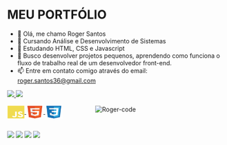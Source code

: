<h1>MEU PORTFÓLIO</h1>

- 👋 Olá, me chamo Roger Santos
- 👀 Cursando Análise e Desenvolvimento de Sistemas
- 🌱 Estudando HTML, CSS e Javascript
- 💞️ Busco desenvolver projetos pequenos, aprendendo como funciona o fluxo de trabalho real de um desenvolvedor front-end.
- 📫 Entre em contato comigo através do email: roger.santos36@gmail.com

<div>
  <a href="https://github.com/rogersantos2408">
  <img height="160em" src="https://github-readme-stats.vercel.app/api?username=santos2408&show_icons=true&theme=tokyonight&include_all_commits=true&count_private=true"/>
  <img height="160em" src="https://github-readme-stats.vercel.app/api/top-langs/?username=santos2408&layout=compact&langs_count=7&theme=tokyonight"/>
</div>

<div style="display: inline_block"><br>
  <img align="center" alt="Roger-Js" height="30" width="40" src="https://raw.githubusercontent.com/devicons/devicon/master/icons/javascript/javascript-plain.svg">
  <img align="center" alt="Roger-HTML" height="30" width="40" src="https://raw.githubusercontent.com/devicons/devicon/master/icons/html5/html5-original.svg">
  <img align="center" alt="Roger-CSS" height="30" width="40" src="https://raw.githubusercontent.com/devicons/devicon/master/icons/css3/css3-original.svg">
  <img align="right" alt="Roger-code" width="300em" src="https://i.imgur.com/MvMxQ1a.gif">
</div>
  
  ##
  
<div>
  <a href="https://instagram.com/rogersanttoss" target="_blank"><img src="https://img.shields.io/badge/-Instagram-%23E4405F?style=for-the-badge&logo=instagram&logoColor=white" target="_blank"></a>
 <a href="" target="_blank"><img src="https://img.shields.io/badge/Discord-7289DA?style=for-the-badge&logo=discord&logoColor=white" target="_blank"></a> 
  <a href = "mailto:roger.santos36@gmail.com"><img src="https://img.shields.io/badge/-Gmail-%23333?style=for-the-badge&logo=gmail&logoColor=white" target="_blank"></a>
  <a href="https://www.linkedin.com/in/roger-santos-77a84810b/" target="_blank"><img src="https://img.shields.io/badge/-LinkedIn-%230077B5?style=for-the-badge&logo=linkedin&logoColor=white" target="_blank"></a> 
 
  <!-- ![Snake animation](https://github.com/rafaballerini/rafaballerini/blob/output/github-contribution-grid-snake.svg) -->
  

 
</div>
  
  
  
  
  
  
  
  
  
  
  
  
  
  
  
  
  
  
  
  
